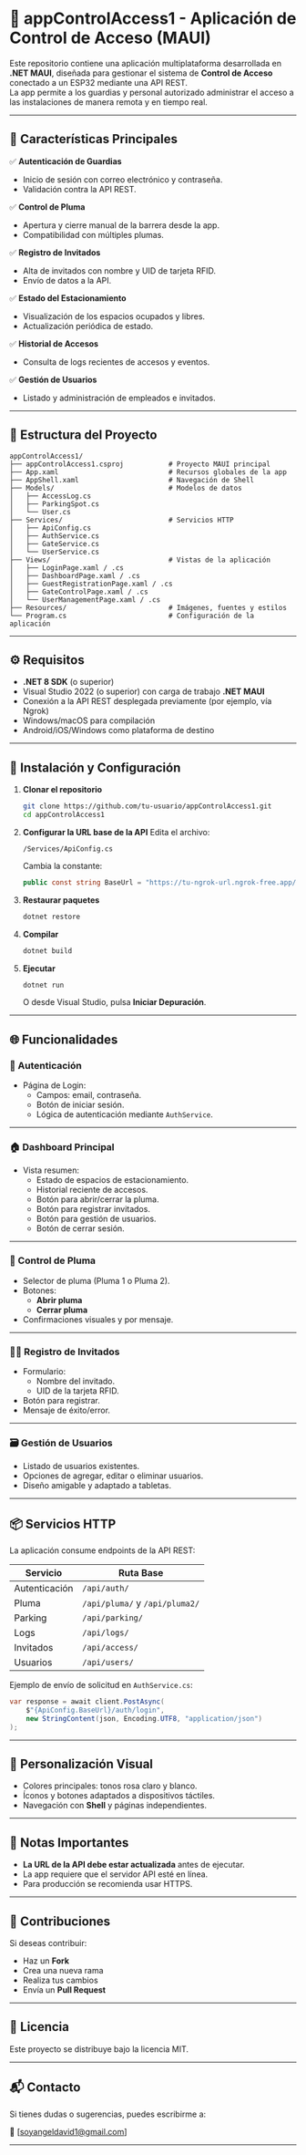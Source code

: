# 📱 appControlAccess1 - Aplicación de Control de Acceso (MAUI)

Este repositorio contiene una aplicación multiplataforma desarrollada en **.NET MAUI**, diseñada para gestionar el sistema de **Control de Acceso** conectado a un ESP32 mediante una API REST.  
La app permite a los guardias y personal autorizado administrar el acceso a las instalaciones de manera remota y en tiempo real.

---

## 🧭 Características Principales

✅ **Autenticación de Guardias**
- Inicio de sesión con correo electrónico y contraseña.
- Validación contra la API REST.

✅ **Control de Pluma**
- Apertura y cierre manual de la barrera desde la app.
- Compatibilidad con múltiples plumas.

✅ **Registro de Invitados**
- Alta de invitados con nombre y UID de tarjeta RFID.
- Envío de datos a la API.

✅ **Estado del Estacionamiento**
- Visualización de los espacios ocupados y libres.
- Actualización periódica de estado.

✅ **Historial de Accesos**
- Consulta de logs recientes de accesos y eventos.

✅ **Gestión de Usuarios**
- Listado y administración de empleados e invitados.

---

## 📂 Estructura del Proyecto

```
appControlAccess1/
├── appControlAccess1.csproj           # Proyecto MAUI principal
├── App.xaml                           # Recursos globales de la app
├── AppShell.xaml                      # Navegación de Shell
├── Models/                            # Modelos de datos
│   ├── AccessLog.cs
│   ├── ParkingSpot.cs
│   └── User.cs
├── Services/                          # Servicios HTTP
│   ├── ApiConfig.cs
│   ├── AuthService.cs
│   ├── GateService.cs
│   └── UserService.cs
├── Views/                             # Vistas de la aplicación
│   ├── LoginPage.xaml / .cs
│   ├── DashboardPage.xaml / .cs
│   ├── GuestRegistrationPage.xaml / .cs
│   ├── GateControlPage.xaml / .cs
│   └── UserManagementPage.xaml / .cs
├── Resources/                         # Imágenes, fuentes y estilos
└── Program.cs                         # Configuración de la aplicación
```

---

## ⚙️ Requisitos

- **.NET 8 SDK** (o superior)
- Visual Studio 2022 (o superior) con carga de trabajo **.NET MAUI**
- Conexión a la API REST desplegada previamente (por ejemplo, vía Ngrok)
- Windows/macOS para compilación
- Android/iOS/Windows como plataforma de destino

---

## 🚀 Instalación y Configuración

1. **Clonar el repositorio**
   ```bash
   git clone https://github.com/tu-usuario/appControlAccess1.git
   cd appControlAccess1
   ```

2. **Configurar la URL base de la API**
   Edita el archivo:
   ```
   /Services/ApiConfig.cs
   ```
   Cambia la constante:
   ```csharp
   public const string BaseUrl = "https://tu-ngrok-url.ngrok-free.app/api";
   ```

3. **Restaurar paquetes**
   ```bash
   dotnet restore
   ```

4. **Compilar**
   ```bash
   dotnet build
   ```

5. **Ejecutar**
   ```bash
   dotnet run
   ```
   O desde Visual Studio, pulsa **Iniciar Depuración**.

---

## 🌐 Funcionalidades

### 🔑 Autenticación

- Página de Login:
  - Campos: email, contraseña.
  - Botón de iniciar sesión.
  - Lógica de autenticación mediante `AuthService`.

---

### 🏠 Dashboard Principal

- Vista resumen:
  - Estado de espacios de estacionamiento.
  - Historial reciente de accesos.
  - Botón para abrir/cerrar la pluma.
  - Botón para registrar invitados.
  - Botón para gestión de usuarios.
  - Botón de cerrar sesión.

---

### 🚦 Control de Pluma

- Selector de pluma (Pluma 1 o Pluma 2).
- Botones:
  - **Abrir pluma**
  - **Cerrar pluma**
- Confirmaciones visuales y por mensaje.

---

### 🧑‍💼 Registro de Invitados

- Formulario:
  - Nombre del invitado.
  - UID de la tarjeta RFID.
- Botón para registrar.
- Mensaje de éxito/error.

---

### 🗃️ Gestión de Usuarios

- Listado de usuarios existentes.
- Opciones de agregar, editar o eliminar usuarios.
- Diseño amigable y adaptado a tabletas.

---

## 📦 Servicios HTTP

La aplicación consume endpoints de la API REST:

| Servicio         | Ruta Base                      |
|------------------|--------------------------------|
| Autenticación    | `/api/auth/`                   |
| Pluma            | `/api/pluma/` y `/api/pluma2/`|
| Parking          | `/api/parking/`               |
| Logs             | `/api/logs/`                  |
| Invitados        | `/api/access/`               |
| Usuarios         | `/api/users/`                 |

Ejemplo de envío de solicitud en `AuthService.cs`:
```csharp
var response = await client.PostAsync(
    $"{ApiConfig.BaseUrl}/auth/login",
    new StringContent(json, Encoding.UTF8, "application/json")
);
```

---

## 🎨 Personalización Visual

- Colores principales: tonos rosa claro y blanco.
- Íconos y botones adaptados a dispositivos táctiles.
- Navegación con **Shell** y páginas independientes.

---

## 📝 Notas Importantes

- **La URL de la API debe estar actualizada** antes de ejecutar.
- La app requiere que el servidor API esté en línea.
- Para producción se recomienda usar HTTPS.

---

## 🙌 Contribuciones

Si deseas contribuir:

- Haz un **Fork**
- Crea una nueva rama
- Realiza tus cambios
- Envía un **Pull Request**

---

## 📄 Licencia

Este proyecto se distribuye bajo la licencia MIT.

---

## 📬 Contacto

Si tienes dudas o sugerencias, puedes escribirme a:

📧 [soyangeldavid1@gmail.com]

---
